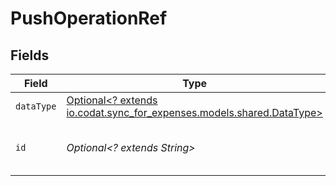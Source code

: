 # PushOperationRef


## Fields

| Field                                                                                                    | Type                                                                                                     | Required                                                                                                 | Description                                                                                              | Example                                                                                                  |
| -------------------------------------------------------------------------------------------------------- | -------------------------------------------------------------------------------------------------------- | -------------------------------------------------------------------------------------------------------- | -------------------------------------------------------------------------------------------------------- | -------------------------------------------------------------------------------------------------------- |
| `dataType`                                                                                               | [Optional<? extends io.codat.sync_for_expenses.models.shared.DataType>](../../models/shared/DataType.md) | :heavy_minus_sign:                                                                                       | Available Data types                                                                                     | invoices                                                                                                 |
| `id`                                                                                                     | *Optional<? extends String>*                                                                             | :heavy_minus_sign:                                                                                       | Unique identifier for a push operation.                                                                  |                                                                                                          |